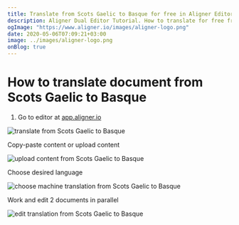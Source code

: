 ```yaml
---
title: Translate from Scots Gaelic to Basque for free in Aligner Editor
description: Aligner Dual Editor Tutorial. How to translate for free from Scots Gaelic to Basque. Aligner is multilingual document management platform. 
ogImage: "https://www.aligner.io/images/aligner-logo.png"
date: 2020-05-06T07:09:21+03:00
image: ../images/aligner-logo.png
onBlog: true
---
```


# How to translate document from Scots Gaelic to Basque

1. Go to editor at [app.aligner.io](https://app.aligner.io "Aligner App web page")

![translate from Scots Gaelic to Basque](../aligner-blank-editor.png "translate from Scots Gaelic to Basque")

Copy-paste content or upload content

![upload content from Scots Gaelic to Basque](../aligner-uploaded-document.png "upload content from Scots Gaelic to Basque")

Choose desired language

![choose machine translation from Scots Gaelic to Basque](../aligner-language-dropdown.png "choose machine translation from Scots Gaelic to Basque")

Work and edit 2 documents in parallel

![edit translation from Scots Gaelic to Basque](../aligner-double-sitded-editor.png "edit translation from Scots Gaelic to Basque")

